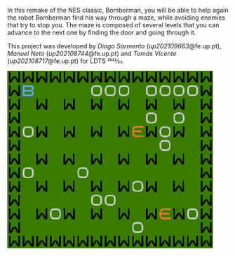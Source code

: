 In this remake of the NES classic, Bomberman, you will be able to help again the robot Bomberman find his way through a maze, while avoiding enemies that try to stop you.
The maze is composed of several levels that you can advance to the next one by finding the door and going through it.

This project was developed by *Diogo Sarmento* (*up202109663*@fe.up.pt), *Manuel Neto* (*up202108744*@fe.up.pt) and *Tomás Vicente* (*up202108717*@fe.up.pt) for LDTS 2022⁄23.

![alt text](docs/screenshot.png?raw=true)

